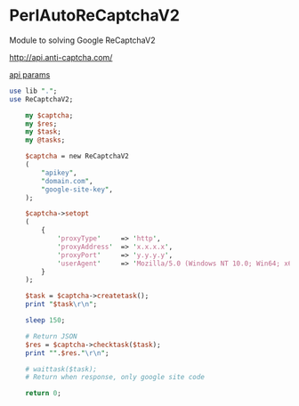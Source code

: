 # PerlAutoReCaptchaV2

Module to solving Google ReCaptchaV2

http://api.anti-captcha.com/

[api params](https://anticaptcha.atlassian.net/wiki/spaces/API/pages/5079089/NoCaptchaTask+Google+Recaptcha+puzzle+solving)


```perl
use lib ".";
use ReCaptchaV2;

	my $captcha;
	my $res;
	my $task;
	my @tasks;

	$captcha = new ReCaptchaV2
	(
		"apikey",
		"domain.com",
		"google-site-key",
	);

	$captcha->setopt
	(
		{
			'proxyType'		=> 'http',
			'proxyAddress'	=> 'x.x.x.x',
			'proxyPort'		=> 'y.y.y.y',
			'userAgent'		=> 'Mozilla/5.0 (Windows NT 10.0; Win64; x64) AppleWebKit/537.36 (KHTML, like Gecko) Chrome/81.0.4044.141 Safari/537.36',
		}
	);

	$task = $captcha->createtask();
	print "$task\r\n";

	sleep 150;

	# Return JSON
	$res = $captcha->checktask($task);
	print "".$res."\r\n";

	# waittask($task);
	# Return when response, only google site code

	return 0;
```  